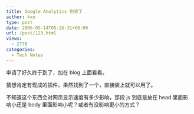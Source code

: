 ```yaml
---
title: Google Analytics 到货了
author: kxn
type: post
date: 2006-05-14T05:26:31+00:00
url: /post/123.html
views:
  - 2776
categories:
  - Tech Notes
---
```


申请了好久终于到了，加在 blog 上面看看。

猜想肯定有现成的插件，果然找到了一个，直接装上就可以用了。

不知道这个东西会对网页显示速度有多少影响，那段 js 到底是放在 head 里面影响小还是 body 里面影响小呢？或者有没影响更小的方式？
